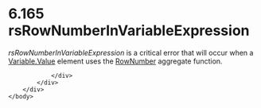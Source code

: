 <html dir="LTR" xmlns:mshelp="http://msdn.microsoft.com/mshelp" xmlns:ddue="http://ddue.schemas.microsoft.com/authoring/2003/5" xmlns:xlink="http://www.w3.org/1999/xlink" xmlns:tool="http://www.microsoft.com/tooltip">
    <head>
        <meta http-equiv="Content-Type" content="text/html; CHARSET=utf-8"></meta>
        <meta name="save" content="history"></meta>
        <title>6.165 rsRowNumberInVariableExpression</title>
        <xml>
            <mshelp:toctitle title="6.165 rsRowNumberInVariableExpression"></mshelp:toctitle>
            <mshelp:rltitle title="[MS-RDL]: rsRowNumberInVariableExpression"></mshelp:rltitle>
            <mshelp:keyword index="A" term="62eb1dc6-727e-49f8-9fa6-fa53aa4bfb25"></mshelp:keyword>
            <mshelp:attr name="DCSext.ContentType" value="open specification"></mshelp:attr>
            <mshelp:attr name="AssetID" value="62eb1dc6-727e-49f8-9fa6-fa53aa4bfb25"></mshelp:attr>
            <mshelp:attr name="TopicType" value="kbRef"></mshelp:attr>
            <mshelp:attr name="DCSext.Title" value="[MS-RDL]: rsRowNumberInVariableExpression" />
        </xml>
    </head>
    <body>
        <div id="header">
            <h1 class="heading">6.165 rsRowNumberInVariableExpression</h1>
        </div>
        <div id="mainSection">
            <div id="mainBody">
                <div id="allHistory" class="saveHistory"></div>
                <div id="sectionSection0" class="section" name="collapseableSection">
                    

<p><i>rsRowNumberInVariableExpression</i> is a critical error
that will occur when a <a href="92475a61-4625-4027-b262-e9e973c5144c.html">Variable.Value</a>
element uses the <a href="5246ac2c-9de7-42a2-9b5a-73484f9fe73b.html">RowNumber</a>
aggregate function.</p>


                </div>
            </div>
        </div>
    </body>
</html>